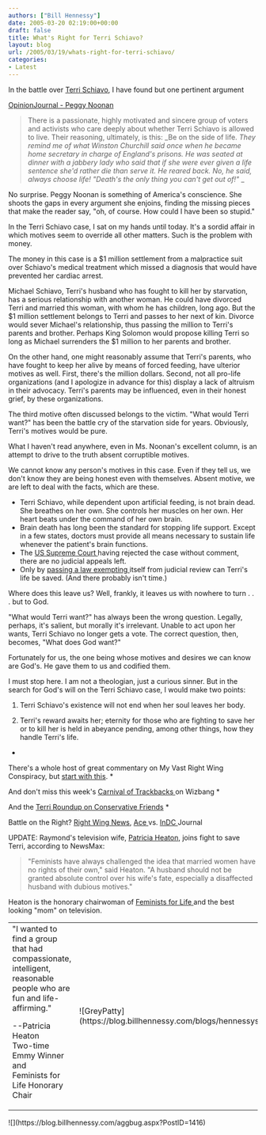 ```yaml
---
authors: ["Bill Hennessy"]
date: 2005-03-20 02:19:00+00:00
draft: false
title: What's Right for Terri Schiavo?
layout: blog
url: /2005/03/19/whats-right-for-terri-schiavo/
categories:
- Latest
---
```


In the battle over [Terri Schiavo](https://michellemalkin.com/archives/001804.htm), I have found but one pertinent argument




[OpinionJournal - Peggy Noonan](https://www.opinionjournal.com/columnists/pnoonan/?id=110006442)




> 

> 
> There is a passionate, highly motivated and sincere group of voters and activists who care deeply about whether Terri Schiavo is allowed to live. Their reasoning, ultimately, is this: _Be on the side of life. _They remind me of what Winston Churchill said once when he became home secretary in charge of England's prisons. He was seated at dinner with a jabbery lady who said that if she were ever given a life sentence she'd rather die than serve it. He reared back. No, he said, always choose life! "Death's the only thing you can't get out of!"_ _
> 
> 




No surprise. Peggy Noonan is something of America's conscience. She shoots the gaps in every argument she enjoins, finding the missing pieces that make the reader say, "oh, of course. How could I have been so stupid."




In the Terri Schiavo case, I sat on my hands until today. It's a sordid affair in which motives seem to override all other matters. Such is the problem with money.




The money in this case is a $1 million settlement from a malpractice suit over Schiavo's medical treatment which missed a diagnosis that would have prevented her cardiac arrest.




Michael Schiavo, Terri's husband who has fought to kill her by starvation, has a serious relationship with another woman. He could have divorced Terri and married this woman, with whom he has children, long ago. But the $1 million settlement belongs to Terri and passes to her next of kin. Divorce would sever Michael's relationship, thus passing the million to Terri's parents and brother. Perhaps King Solomon would propose killing Terri so long as Michael surrenders the $1 million to her parents and brother.




On the other hand, one might reasonably assume that Terri's parents, who have fought to keep her alive by means of forced feeding, have ulterior motives as well. First, there's the million dollars. Second, not all pro-life organizations (and I apologize in advance for this) display a lack of altruism in their advocacy. Terri's parents may be influenced, even in their honest grief, by these organizations.




The third motive often discussed belongs to the victim. "What would Terri want?" has been the battle cry of the starvation side for years. Obviously, Terri's motives would be pure.




What I haven't read anywhere, even in Ms. Noonan's excellent column, is an attempt to drive to the truth absent corruptible motives.




We cannot know any person's motives in this case. Even if they tell us, we don't know they are being honest even with themselves. Absent motive, we are left to deal with the facts, which are these.





  * Terri Schiavo, while dependent upon artificial feeding, is not brain dead. She breathes on her own. She controls her muscles on her own. Her heart beats under the command of her own brain. 
  * Brain death has long been the standard for stopping life support. Except in a few states, doctors must provide all means necessary to sustain life whenever the patient's brain functions. 
  * The [US Supreme Court ](https://www.captainsquartersblog.com/mt/archives/004111.php)having rejected the case without comment, there are no judicial appeals left. 
  * Only by [passing a law exempting ](https://www.blogsforterri.com/archives/2005/03/bobby_schindler_2.php)itself from judicial review can Terri's life be saved. (And there probably isn't time.)


Where does this leave us? Well, frankly, it leaves us with nowhere to turn . . . but to God.




"What would Terri want?" has always been the wrong question. Legally, perhaps, it's salient, but morally it's irrelevant. Unable to act upon her wants, Terri Schiavo no longer gets a vote. The correct question, then, becomes, "What does God want?"




Fortunately for us, the one being whose motives and desires we can know are God's. He gave them to us and codified them.




I must stop here. I am not a theologian, just a curious sinner. But in the search for God's will on the Terri Schiavo case, I would make two points:




1. Terri Schiavo's existence will not end when her soul leaves her body.




2. Terri's reward awaits her; eternity for those who are fighting to save her or to kill her is held in abeyance pending, among other things, how they handle Terri's life. 





  * 


There's a whole host of great commentary on My Vast Right Wing Conspiracy, but [start with this](https://bamapachyderm.com/archives/2005/03/19/the-slow-painful-death%e2%80%a6of-life-liberty-and-the-pursuit-of-happiness/).
  * 


And don't miss this week's [Carnival of Trackbacks ](https://wizbangblog.com/archives/005410.php)on Wizbang
  * 


And the [Terri Roundup on Conservative Friends](https://www.conservativefriends.com/viewtopic.php?t=1634)
  * 


Battle on the Right? [ Right Wing News](https://www.rightwingnews.com/archives/week_2005_03_13.PHP#003608), [Ace ](https://ace.mu.nu/)vs. [InDC ](https://www.indcjournal.com/)Journal


UPDATE: Raymond's television wife, [Patricia Heaton](https://www.newsmax.com/archives/ic/2005/3/18/223857.shtml), joins fight to save Terri, according to NewsMax:




> 

> 
> "Feminists have always challenged the idea that married women have no rights of their own," said Heaton. "A husband should not be granted absolute control over his wife's fate, especially a disaffected husband with dubious motives."
> 
> 




Heaton is the honorary chairwoman of [Feminists for Life ](https://www.feministsforlife.org/)and the best looking "mom" on television.


<table cellpadding="2" width="50%" cellspacing="2" >
<tbody >
<tr >

<td align="left" >"I wanted to find a group that had compassionate, intelligent, reasonable people who are fun and life-affirming."  



--Patricia Heaton  
Two-time Emmy Winner and   
Feminists for Life Honorary Chair

</td>

<td >![GreyPatty](https://blog.billhennessy.com/blogs/hennessys_view/greyPatty.jpg)

</td></tr></tbody></table>![](https://blog.billhennessy.com/aggbug.aspx?PostID=1416)

